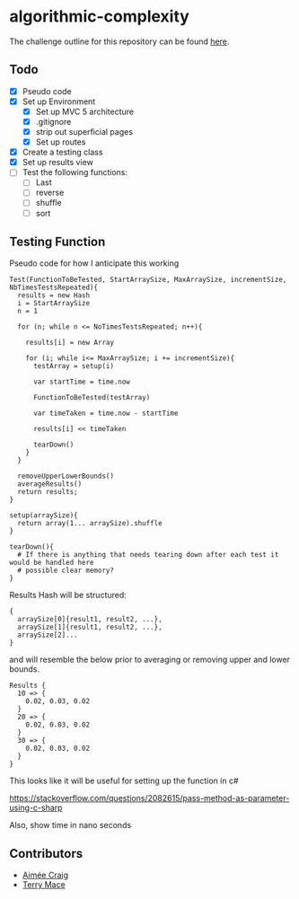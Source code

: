 # algorithmic-complexity
The challenge outline for this repository can be found [here](https://github.com/makersacademy/course/tree/master/algorithmic_complexity).

## Todo
- [x] Pseudo code
- [x] Set up Environment
  - [x] Set up MVC 5 architecture
  - [x] .gitignore
  - [x] strip out superficial pages
  - [x] Set up routes
- [x] Create a testing class
- [x] Set up results view
- [ ] Test the following functions:
  - [ ] Last
  - [ ] reverse
  - [ ] shuffle
  - [ ] sort

## Testing Function

Pseudo code for how I anticipate this working

```
Test(FunctionToBeTested, StartArraySize, MaxArraySize, incrementSize, NbTimesTestsRepeated){
  results = new Hash
  i = StartArraySize
  n = 1  

  for (n; while n <= NoTimesTestsRepeated; n++){

    results[i] = new Array

    for (i; while i<= MaxArraySize; i += incrementSize){
      testArray = setup(i)

      var startTime = time.now

      FunctionToBeTested(testArray)

      var timeTaken = time.now - startTime

      results[i] << timeTaken

      tearDown()
    }  
  }

  removeUpperLowerBounds()
  averageResults()
  return results;
}

setup(arraySize){
  return array(1... arraySize).shuffle
}

tearDown(){
  # If there is anything that needs tearing down after each test it would be handled here
  # possible clear memory?
}
```

Results Hash will be structured:
```
{
  arraySize[0]{result1, result2, ...},
  arraySize[1]{result1, result2, ...},
  arraySize[2]...
}
```
and will resemble the below prior to averaging or removing upper and lower bounds.


```
Results {
  10 => {
    0.02, 0.03, 0.02
  }
  20 => {
    0.02, 0.03, 0.02
  }
  30 => {
    0.02, 0.03, 0.02
  }
}
```

This looks like it will be useful for setting up the function in c#

https://stackoverflow.com/questions/2082615/pass-method-as-parameter-using-c-sharp

Also, show time in nano seconds

## Contributors
* [Aimée Craig](https://github.com/aimeecraig/)
* [Terry Mace](https://github.com/Tolvic)
